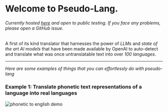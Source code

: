 # Welcome to Pseudo-Lang. 

###### Currently hosted [here](https://pseudo-lang.vercel.app/) and open to public testing. If you face any problems, please open a GitHub issue.

A first of its kind translator that harnesses the power of *LLMs* and *state of the art AI models* that have been made available by OpenAI to auto-detect and translate what was once untranslatable text into over *100 languages*.

---

*Here are some examples of things that you can effortlessly do with pseudo-lang*

### Example 1: Translate phonetic text representations of a language into real languages
![phonetic to english demo](phonetic-to-english.gif)

